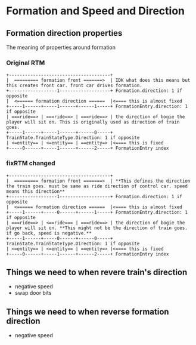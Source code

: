 # Formation and Speed and Direction

## Formation direction properties

The meaning of properties around formation

### Original RTM

```text
+--------------------------------------+
|  ========= formation front =======>  | IDK what does this means but this creates front car. front car drives formation.
+------------------1-------------------+ Formation.direction: 1 if opposite
|  <====== formation direction ======  |<==== this is almost fixed
+-----1------+-----1------+------1-----+ FormationEntry.direction: 1 if opposite
| ===ride==> | ===ride==> | ===ride==> | the direction of bogie the player will sit on. This is originally used as direction of train goes.
+-----1------+-----1------+------0-----+ TrainState.TrainStateType.Direction: 1 if opposite
| <=entity== | <=entity== | ==entity=> |<==== this is fixed
+-----0------+-----1------+------2-----+ FormationEntry index
```

### fixRTM changed

```text
+--------------------------------------+
|  ========= formation front =======>  | **This defines the direction the train goes. must be same as ride direction of control car. speed means this direction**
+------------------1-------------------+ Formation.direction: 1 if opposite
|  <====== formation direction ======  |<==== this is almost fixed
+-----1------+-----0------+------1-----+ FormationEntry.direction: 1 if opposite
| ===ride==> | <==ride=== | ===ride==> | the direction of bogie the player will sit on. **This might not be the direction of train goes. if go back, speed is negative.**
+-----1------+-----0------+------0-----+ TrainState.TrainStateType.Direction: 1 if opposite
| <=entity== | <=entity== | ==entity=> |<==== this is fixed
+-----0------+-----1------+------2-----+ FormationEntry index
```

## Things we need to when revere train's direction

- negative speed
- swap door bits

## Things we need to when reverse formation direction

- negative speed
